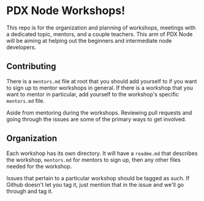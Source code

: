 # PDX Node Workshops!

This repo is for the organization and planning of workshops, meetings with a dedicated topic, mentors, and a couple teachers. This arm of PDX Node will be aiming at helping out the beginners and intermediate node developers.


## Contributing

There is a `mentors.md` file at root that you should add yourself to if you want to sign up to mentor workshops in general. If there is a workshop that you want to mentor in particular, add yourself to the workshop's specific `mentors.md` file. 

Aside from mentoring during the workshops. Reviewing pull requests and going through the issues are some of the primary ways to get involved.

## Organization

Each workshop has its own directory. It will have a `readme.md` that describes the workshop, `mentors.md` for mentors to sign up, then any other files needed for the workshop.

Issues that pertain to a particular workshop should be tagged as such. If Github doesn't let you tag it, just mention that in the issue and we'll go through and tag it.
